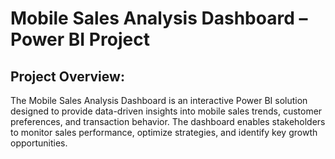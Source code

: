 # Mobile Sales Analysis Dashboard – Power BI Project
## Project Overview:
The Mobile Sales Analysis Dashboard is an interactive Power BI solution designed to provide data-driven insights into mobile sales trends, customer preferences, and transaction behavior. The dashboard enables stakeholders to monitor sales performance, optimize strategies, and identify key growth opportunities.
